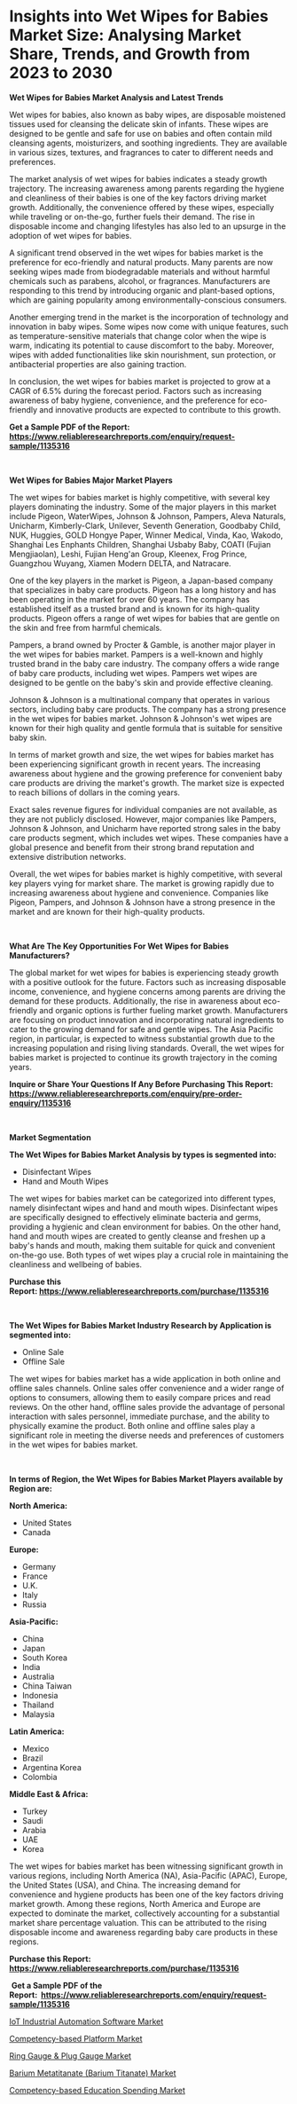 <p><h1>Insights into Wet Wipes for Babies Market Size: Analysing Market Share, Trends, and Growth from 2023 to 2030</h1></p><p><strong>Wet Wipes for Babies Market Analysis and Latest Trends</strong></p>
<p><p>Wet wipes for babies, also known as baby wipes, are disposable moistened tissues used for cleansing the delicate skin of infants. These wipes are designed to be gentle and safe for use on babies and often contain mild cleansing agents, moisturizers, and soothing ingredients. They are available in various sizes, textures, and fragrances to cater to different needs and preferences.</p><p>The market analysis of wet wipes for babies indicates a steady growth trajectory. The increasing awareness among parents regarding the hygiene and cleanliness of their babies is one of the key factors driving market growth. Additionally, the convenience offered by these wipes, especially while traveling or on-the-go, further fuels their demand. The rise in disposable income and changing lifestyles has also led to an upsurge in the adoption of wet wipes for babies.</p><p>A significant trend observed in the wet wipes for babies market is the preference for eco-friendly and natural products. Many parents are now seeking wipes made from biodegradable materials and without harmful chemicals such as parabens, alcohol, or fragrances. Manufacturers are responding to this trend by introducing organic and plant-based options, which are gaining popularity among environmentally-conscious consumers.</p><p>Another emerging trend in the market is the incorporation of technology and innovation in baby wipes. Some wipes now come with unique features, such as temperature-sensitive materials that change color when the wipe is warm, indicating its potential to cause discomfort to the baby. Moreover, wipes with added functionalities like skin nourishment, sun protection, or antibacterial properties are also gaining traction.</p><p>In conclusion, the wet wipes for babies market is projected to grow at a CAGR of 6.5% during the forecast period. Factors such as increasing awareness of baby hygiene, convenience, and the preference for eco-friendly and innovative products are expected to contribute to this growth.</p></p>
<p><strong>Get a Sample PDF of the Report:&nbsp; <a href="https://www.reliableresearchreports.com/enquiry/request-sample/1135316">https://www.reliableresearchreports.com/enquiry/request-sample/1135316</a></strong></p>
<p>&nbsp;</p>
<p><strong>Wet Wipes for Babies Major Market Players</strong></p>
<p><p>The wet wipes for babies market is highly competitive, with several key players dominating the industry. Some of the major players in this market include Pigeon, WaterWipes, Johnson & Johnson, Pampers, Aleva Naturals, Unicharm, Kimberly-Clark, Unilever, Seventh Generation, Goodbaby Child, NUK, Huggies, GOLD Hongye Paper, Winner Medical, Vinda, Kao, Wakodo, Shanghai Les Enphants Children, Shanghai Usbaby Baby, COATI (Fujian Mengjiaolan), Leshi, Fujian Heng'an Group, Kleenex, Frog Prince, Guangzhou Wuyang, Xiamen Modern DELTA, and Natracare.</p><p>One of the key players in the market is Pigeon, a Japan-based company that specializes in baby care products. Pigeon has a long history and has been operating in the market for over 60 years. The company has established itself as a trusted brand and is known for its high-quality products. Pigeon offers a range of wet wipes for babies that are gentle on the skin and free from harmful chemicals.</p><p>Pampers, a brand owned by Procter & Gamble, is another major player in the wet wipes for babies market. Pampers is a well-known and highly trusted brand in the baby care industry. The company offers a wide range of baby care products, including wet wipes. Pampers wet wipes are designed to be gentle on the baby's skin and provide effective cleaning.</p><p>Johnson & Johnson is a multinational company that operates in various sectors, including baby care products. The company has a strong presence in the wet wipes for babies market. Johnson & Johnson's wet wipes are known for their high quality and gentle formula that is suitable for sensitive baby skin.</p><p>In terms of market growth and size, the wet wipes for babies market has been experiencing significant growth in recent years. The increasing awareness about hygiene and the growing preference for convenient baby care products are driving the market's growth. The market size is expected to reach billions of dollars in the coming years.</p><p>Exact sales revenue figures for individual companies are not available, as they are not publicly disclosed. However, major companies like Pampers, Johnson & Johnson, and Unicharm have reported strong sales in the baby care products segment, which includes wet wipes. These companies have a global presence and benefit from their strong brand reputation and extensive distribution networks.</p><p>Overall, the wet wipes for babies market is highly competitive, with several key players vying for market share. The market is growing rapidly due to increasing awareness about hygiene and convenience. Companies like Pigeon, Pampers, and Johnson & Johnson have a strong presence in the market and are known for their high-quality products.</p></p>
<p>&nbsp;</p>
<p><strong>What Are The Key Opportunities For Wet Wipes for Babies Manufacturers?</strong></p>
<p><p>The global market for wet wipes for babies is experiencing steady growth with a positive outlook for the future. Factors such as increasing disposable income, convenience, and hygiene concerns among parents are driving the demand for these products. Additionally, the rise in awareness about eco-friendly and organic options is further fueling market growth. Manufacturers are focusing on product innovation and incorporating natural ingredients to cater to the growing demand for safe and gentle wipes. The Asia Pacific region, in particular, is expected to witness substantial growth due to the increasing population and rising living standards. Overall, the wet wipes for babies market is projected to continue its growth trajectory in the coming years.</p></p>
<p><strong>Inquire or Share Your Questions If Any Before Purchasing This Report: <a href="https://www.reliableresearchreports.com/enquiry/pre-order-enquiry/1135316">https://www.reliableresearchreports.com/enquiry/pre-order-enquiry/1135316</a></strong></p>
<p>&nbsp;</p>
<p><strong>Market Segmentation</strong></p>
<p><strong>The Wet Wipes for Babies Market Analysis by types is segmented into:</strong></p>
<p><ul><li>Disinfectant Wipes</li><li>Hand and Mouth Wipes</li></ul></p>
<p><p>The wet wipes for babies market can be categorized into different types, namely disinfectant wipes and hand and mouth wipes. Disinfectant wipes are specifically designed to effectively eliminate bacteria and germs, providing a hygienic and clean environment for babies. On the other hand, hand and mouth wipes are created to gently cleanse and freshen up a baby's hands and mouth, making them suitable for quick and convenient on-the-go use. Both types of wet wipes play a crucial role in maintaining the cleanliness and wellbeing of babies.</p></p>
<p><strong>Purchase this Report:&nbsp;<a href="https://www.reliableresearchreports.com/purchase/1135316">https://www.reliableresearchreports.com/purchase/1135316</a></strong></p>
<p>&nbsp;</p>
<p><strong>The Wet Wipes for Babies Market Industry Research by Application is segmented into:</strong></p>
<p><ul><li>Online Sale</li><li>Offline Sale</li></ul></p>
<p><p>The wet wipes for babies market has a wide application in both online and offline sales channels. Online sales offer convenience and a wider range of options to consumers, allowing them to easily compare prices and read reviews. On the other hand, offline sales provide the advantage of personal interaction with sales personnel, immediate purchase, and the ability to physically examine the product. Both online and offline sales play a significant role in meeting the diverse needs and preferences of customers in the wet wipes for babies market.</p></p>
<p>&nbsp;</p>
<p><strong>In terms of Region, the Wet Wipes for Babies Market Players available by Region are:</strong></p>
<p>
    <p> <strong> North America: </strong>
        <ul>
            <li>United States</li>
            <li>Canada</li>
        </ul>
        </p> 
    <p> <strong> Europe: </strong>
        <ul>
            <li>Germany</li>
            <li>France</li>
            <li>U.K.</li>
            <li>Italy</li>
            <li>Russia</li>
        </ul>
        </p> 
    <p> <strong> Asia-Pacific: </strong>
        <ul>
            <li>China</li>
            <li>Japan</li>
            <li>South Korea</li>
            <li>India</li>
            <li>Australia</li>
            <li>China Taiwan</li>
            <li>Indonesia</li>
            <li>Thailand</li>
            <li>Malaysia</li>
        </ul>
        </p> 
    <p> <strong> Latin America: </strong>
        <ul>
            <li>Mexico</li>
            <li>Brazil</li>
            <li>Argentina Korea</li>
            <li>Colombia</li>
        </ul>
        </p> 
    <p> <strong> Middle East & Africa: </strong>
        <ul>
            <li>Turkey</li>
            <li>Saudi</li>
            <li>Arabia</li>
            <li>UAE</li>
            <li>Korea</li>
        </ul>
    </p>
    </p>
<p><p>The wet wipes for babies market has been witnessing significant growth in various regions, including North America (NA), Asia-Pacific (APAC), Europe, the United States (USA), and China. The increasing demand for convenience and hygiene products has been one of the key factors driving market growth. Among these regions, North America and Europe are expected to dominate the market, collectively accounting for a substantial market share percentage valuation. This can be attributed to the rising disposable income and awareness regarding baby care products in these regions.</p></p>
<p><strong>Purchase this Report: <a href="https://www.reliableresearchreports.com/purchase/1135316">https://www.reliableresearchreports.com/purchase/1135316</a></strong></p>
<p>&nbsp;<strong>Get a Sample PDF of the Report:&nbsp;&nbsp;<a href="https://www.reliableresearchreports.com/enquiry/request-sample/1135316">https://www.reliableresearchreports.com/enquiry/request-sample/1135316</a></strong></p>
<p><strong></strong></p>
<p><p><a href="https://github.com/gshchiplitsov/Market-Research-Report-List-1/blob/main/iot-industrial-automation-software-market.md">IoT Industrial Automation Software Market</a></p><p><a href="https://medium.com/@emerylittle2023/competency-based-platform-nbsp-market-focuses-on-market-share-size-and-projected-forecast-till-f1ca0e0e37a8">Competency-based Platform Market</a></p><p><a href="https://www.linkedin.com/pulse/ring-gauge-amp-plug-market-challenges-opportunities-growth-drivers/">Ring Gauge & Plug Gauge Market</a></p><p><a href="https://github.com/rahu1503/Market-Research-Report-List-1/blob/main/barium-metatitanate-barium-titanate-market.md">Barium Metatitanate (Barium Titanate) Market</a></p><p><a href="https://medium.com/@aliwilldvm/competency-based-education-spending-market-analysis-and-sze-forecasted-for-period-from-2023-to-2030-50165f97d1cc">Competency-based Education Spending Market</a></p></p>
